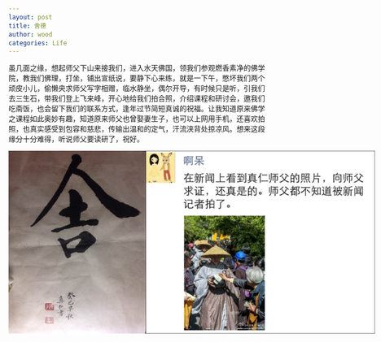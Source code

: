 ```yaml
---
layout: post
title: 舍德
author: wood
categories: Life
---
```


虽几面之缘，想起师父下山来接我们，进入水天佛国，领我们参观燃香素净的佛学院，教我们佛理，打坐，铺出宣纸说，要静下心来练，就是一下午，憋坏我们两个顽皮小儿，偷懒央求师父写字相赠，临水静坐，偶尔开导，有时候只是听，引我们去三生石，带我们登上飞来峰，开心地给我们拍合照，介绍课程和研讨会，邀我们吃斋饭，也会留下我们的联系方式，逢年过节简短真诚的祝福。让我知道原来佛学之课程如此奥妙有趣，知道原来师父也曾娶妻生子，也可以上网用手机，还喜欢拍照，也真实感受到包容和慈悲，传输出温和的定气，汗流浃背处掠凉风。想来这段缘分十分难得，听说师父要读研了，祝好。
<div style="width:720px;">
    <img src="/assets/2014_05_07_zen.png"></div>
